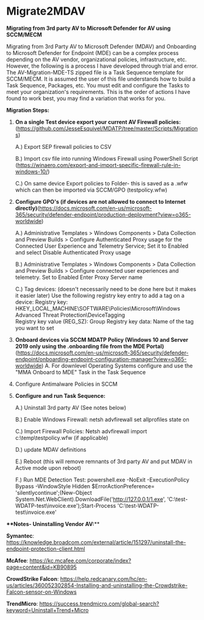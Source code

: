 # Migrate2MDAV
__Migrating from 3rd party AV to Microsoft Defender for AV using SCCM/MECM__

Migrating from 3rd Party AV to Microsoft Defender (MDAV) and Onboarding to Microsoft Defender for Endpoint (MDE) can be a complex process depending on the AV vendor, organizational policies, infrastructure, etc. However, the following is a process I have developed through trial and error. The AV-Migration-MDE-TS zipped file is a Task Sequence template for SCCM/MECM. It is assumed the user of this file understands how to build a Task Sequence, Packages, etc. You must edit and configure the Tasks to meet your organization's requirements. This is the order of actions I have found to work best, you may find a variation that works for you.

**Migration Steps:**
1. __On a single Test device export your current AV Firewall policies:__ (https://github.com/JesseEsquivel/MDATP/tree/master/Scripts/Migrations)

 	 A.) Export SEP firewall policies to CSV
	 
	 B.) Import csv file into running Windows Firewall using PowerShell Script (https://winaero.com/export-and-import-specific-firewall-rule-in-windows-10/)
	 
	 C.) On same device Export policies to Folder- this is saved as a .wfw which can then be imported via SCCM/GPO (testpolicy.wfw)
	 
	
2. __Configure GPO's (if devices are not allowed to connect to Internet directly)__(https://docs.microsoft.com/en-us/microsoft-365/security/defender-endpoint/production-deployment?view=o365-worldwide)

    A.) Administrative Templates > Windows Components > Data Collection and Preview Builds > Configure Authenticated Proxy usage for the Connected User Experience and Telemetry Service; Set it to Enabled and select Disable Authenticated Proxy usage

    B.) Administrative Templates > Windows Components > Data Collection and Preview Builds > Configure connected user experiences and telemetry.
		Set to Enabled
		Enter Proxy Server name

    C.) Tag devices: (doesn't necessarily need to be done here but it makes it easier later)
	Use the following registry key entry to add a tag on a device:
	Registry key: HKEY_LOCAL_MACHINE\SOFTWARE\Policies\Microsoft\Windows Advanced Threat Protection\DeviceTagging\
	Registry key value (REG_SZ): Group
	Registry key data: Name of the tag you want to set

3. __Onboard devices via SCCM MDATP Policy (Windows 10 and Server 2019 only using the .onboarding file from the MDE Portal)__(https://docs.microsoft.com/en-us/microsoft-365/security/defender-endpoint/onboarding-endpoint-configuration-manager?view=o365-worldwide)
    A. For downlevel Operating Systems configure and use the "MMA Onboard to MDE" Task in the Task Sequence

4. Configure Antimalware Policies in SCCM

5. __Configure and run Task Sequence:__

	A.) Uninstall 3rd party AV (See notes below)
	
	B.) Enable Windows Firewall: netsh advfirewall set allprofiles state on
	
	C.) Import Firewall Policies: Netsh advfirewall import c:\temp\testpolicy.wfw (if applicable)
	
	D.) update MDAV definitions
	
	E.) Reboot (this will remove remnants of 3rd party AV and put MDAV in Active mode upon reboot)
	
	F.) Run MDE Detection Test:
		powershell.exe -NoExit -ExecutionPolicy Bypass -WindowStyle Hidden $ErrorActionPreference= 'silentlycontinue';(New-Object System.Net.WebClient).DownloadFile('http://127.0.0.1/1.exe', 'C:\\test-WDATP-test\\invoice.exe');Start-Process 'C:\\test-WDATP-test\\invoice.exe'
		



__**Notes- Uninstalling Vendor AV:__**

**Symantec**: https://knowledge.broadcom.com/external/article/151297/uninstall-the-endpoint-protection-client.html

**McAfee**: https://kc.mcafee.com/corporate/index?page=content&id=KB90895

**CrowdStrike Falcon**: https://help.redcanary.com/hc/en-us/articles/360052302854-Installing-and-uninstalling-the-Crowdstrike-Falcon-sensor-on-Windows

**TrendMicro**: https://success.trendmicro.com/global-search?keyword=Uninstall+Trend+Micro



